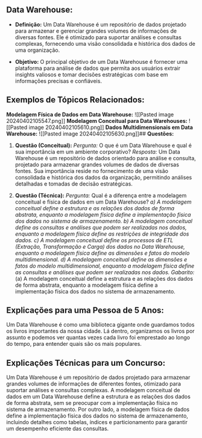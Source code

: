 ## **Data Warehouse:**

- **Definição:** Um Data Warehouse é um repositório de dados projetado para armazenar e gerenciar grandes volumes de informações de diversas fontes. Ele é otimizado para suportar análises e consultas complexas, fornecendo uma visão consolidada e histórica dos dados de uma organização.
    
- **Objetivo:** O principal objetivo de um Data Warehouse é fornecer uma plataforma para análise de dados que permita aos usuários extrair insights valiosos e tomar decisões estratégicas com base em informações precisas e confiáveis.
    

## **Exemplos de Tópicos Relacionados:**

**Modelagem Física de Dados em Data Warehouse:**
![[Pasted image 20240402105547.png]]
**Modelagem Conceitual para Data Warehouses:**
![[Pasted image 20240402105610.png]]
**Dados Multidimensionais em Data Warehouse:**
![[Pasted image 20240402105630.png]]## **Questões:**

1. **Questão (Conceitual):** _Pergunta:_ O que é um Data Warehouse e qual é sua importância em um ambiente corporativo? _Resposta:_ Um Data Warehouse é um repositório de dados orientado para análise e consulta, projetado para armazenar grandes volumes de dados de diversas fontes. Sua importância reside no fornecimento de uma visão consolidada e histórica dos dados da organização, permitindo análises detalhadas e tomadas de decisão estratégicas.
    
2. **Questão (Técnica):** _Pergunta:_ Qual é a diferença entre a modelagem conceitual e física de dados em um Data Warehouse? _a) A modelagem conceitual define a estrutura e as relações dos dados de forma abstrata, enquanto a modelagem física define a implementação física dos dados no sistema de armazenamento._ _b) A modelagem conceitual define as consultas e análises que podem ser realizadas nos dados, enquanto a modelagem física define as restrições de integridade dos dados._ _c) A modelagem conceitual define os processos de ETL (Extração, Transformação e Carga) dos dados no Data Warehouse, enquanto a modelagem física define as dimensões e fatos do modelo multidimensional._ _d) A modelagem conceitual define as dimensões e fatos do modelo multidimensional, enquanto a modelagem física define as consultas e análises que podem ser realizadas nos dados._ _Gabarito:_ (a) A modelagem conceitual define a estrutura e as relações dos dados de forma abstrata, enquanto a modelagem física define a implementação física dos dados no sistema de armazenamento.
    

## **Explicações para uma Pessoa de 5 Anos:**

Um Data Warehouse é como uma biblioteca gigante onde guardamos todos os livros importantes da nossa cidade. Lá dentro, organizamos os livros por assunto e podemos ver quantas vezes cada livro foi emprestado ao longo do tempo, para entender quais são os mais populares.

## **Explicações Técnicas para um Concurso:**

Um Data Warehouse é um repositório de dados projetado para armazenar grandes volumes de informações de diferentes fontes, otimizado para suportar análises e consultas complexas. A modelagem conceitual de dados em um Data Warehouse define a estrutura e as relações dos dados de forma abstrata, sem se preocupar com a implementação física no sistema de armazenamento. Por outro lado, a modelagem física de dados define a implementação física dos dados no sistema de armazenamento, incluindo detalhes como tabelas, índices e particionamento para garantir um desempenho eficiente das consultas.